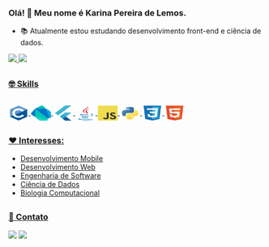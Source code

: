### Olá! 👋 Meu nome é Karina Pereira de Lemos.

- 📚 Atualmente estou estudando desenvolvimento front-end e ciência de dados.

<div>
  <a href="https://github.com/karinaplemos">
  <img height="170em" src="https://github-readme-stats.vercel.app/api?username=karinaplemos&show_icons=true&theme=dracula&include_all_commits=true&count_private=true"/>
  <img height="170em" src="https://github-readme-stats.vercel.app/api/top-langs/?username=karinaplemos&layout=compact&langs_count=7&theme=dracula"/>
</div>

  ##
 ### 🤓 Skills
<div style="display: inline_block"><br>
  <img align="center" alt="Karina-C" height="30" width="40" src="https://raw.githubusercontent.com/devicons/devicon/master/icons/c/c-original.svg">
  <img align="center" alt="Karina-Dart" height="30" width="40" src="https://raw.githubusercontent.com/devicons/devicon/master/icons/dart/dart-original.svg">
  <img align="center" alt="Karina-Flutter" height="30" width="40" src="https://raw.githubusercontent.com/devicons/devicon/master/icons/flutter/flutter-original.svg">
  <img align="center" alt="Karina-Java" height="30" width="40" src="https://raw.githubusercontent.com/devicons/devicon/master/icons/java/java-original.svg">
  <img align="center" alt="Karina-Javascript" height="30" width="40" src="https://raw.githubusercontent.com/devicons/devicon/master/icons/javascript/javascript-original.svg">
  <img align="center" alt="Karina-Python" height="30" width="40" src="https://raw.githubusercontent.com/devicons/devicon/master/icons/python/python-original.svg">
  <img align="center" alt="Karina-CSS" height="30" width="40" src="https://raw.githubusercontent.com/devicons/devicon/master/icons/css3/css3-original.svg">
  <img align="center" alt="Karina-HTML" height="30" width="40" src="https://raw.githubusercontent.com/devicons/devicon/master/icons/html5/html5-original.svg">
</div>

##
### ❤️ Interesses:
  - Desenvolvimento Mobile
  - Desenvolvimento Web
  - Engenharia de Software
  - Ciência de Dados
  - Biologia Computacional

 ##
### 📧 Contato
<div>
<a href = "mailto:karinalemos@id.uff.br"><img src="https://img.shields.io/badge/-Gmail-%23333?style=for-the-badge&logo=gmail&logoColor=white" target="_blank"></a>
<a href = "https://www.linkedin.com/in/karina-pereira-de-lemos-590713158" target="_blank"><img src="https://img.shields.io/badge/-LinkedIn-%230077B5?style=for-the- badge&logo=linkedin&logoColor=white" target="_blank"></a> 
</div>

  
